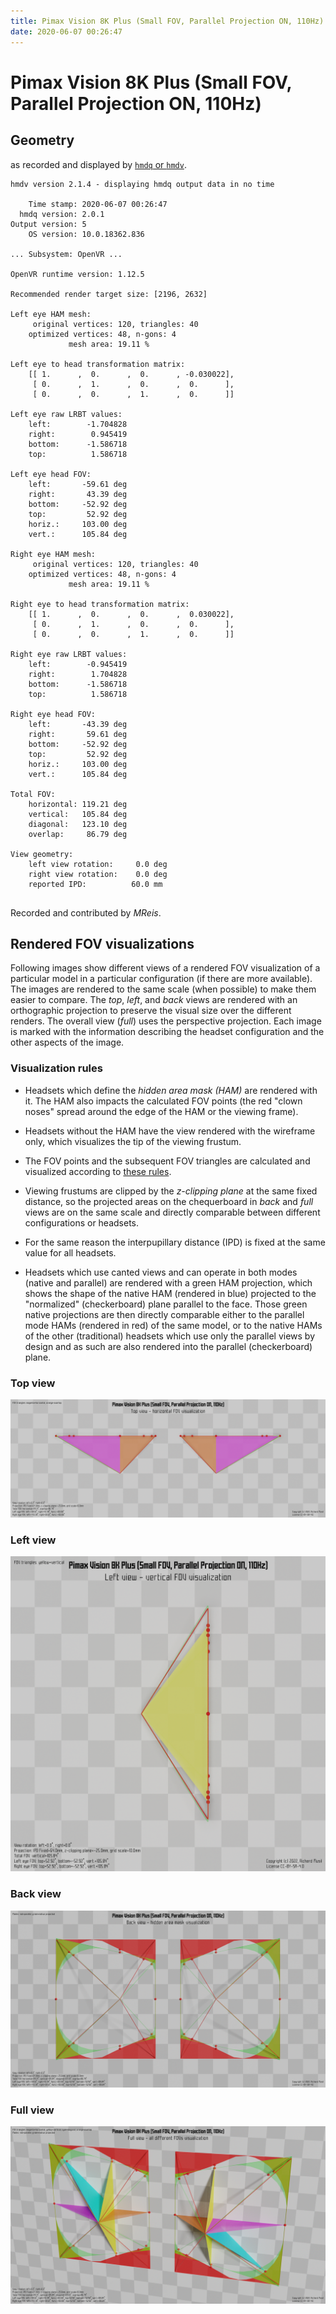 ```yaml
---
title: Pimax Vision 8K Plus (Small FOV, Parallel Projection ON, 110Hz)
date: 2020-06-07 00:26:47
---
```

# Pimax Vision 8K Plus (Small FOV, Parallel Projection ON, 110Hz)

## Geometry

as recorded and displayed by [`hmdq` or `hmdv`](https://github.com/risa2000/hmdq).
```
hmdv version 2.1.4 - displaying hmdq output data in no time

    Time stamp: 2020-06-07 00:26:47
  hmdq version: 2.0.1
Output version: 5
    OS version: 10.0.18362.836

... Subsystem: OpenVR ...

OpenVR runtime version: 1.12.5

Recommended render target size: [2196, 2632]

Left eye HAM mesh:
     original vertices: 120, triangles: 40
    optimized vertices: 48, n-gons: 4
             mesh area: 19.11 %

Left eye to head transformation matrix:
    [[ 1.      ,  0.      ,  0.      , -0.030022],
     [ 0.      ,  1.      ,  0.      ,  0.      ],
     [ 0.      ,  0.      ,  1.      ,  0.      ]]

Left eye raw LRBT values:
    left:        -1.704828
    right:        0.945419
    bottom:      -1.586718
    top:          1.586718

Left eye head FOV:
    left:       -59.61 deg
    right:       43.39 deg
    bottom:     -52.92 deg
    top:         52.92 deg
    horiz.:     103.00 deg
    vert.:      105.84 deg

Right eye HAM mesh:
     original vertices: 120, triangles: 40
    optimized vertices: 48, n-gons: 4
             mesh area: 19.11 %

Right eye to head transformation matrix:
    [[ 1.      ,  0.      ,  0.      ,  0.030022],
     [ 0.      ,  1.      ,  0.      ,  0.      ],
     [ 0.      ,  0.      ,  1.      ,  0.      ]]

Right eye raw LRBT values:
    left:        -0.945419
    right:        1.704828
    bottom:      -1.586718
    top:          1.586718

Right eye head FOV:
    left:       -43.39 deg
    right:       59.61 deg
    bottom:     -52.92 deg
    top:         52.92 deg
    horiz.:     103.00 deg
    vert.:      105.84 deg

Total FOV:
    horizontal: 119.21 deg
    vertical:   105.84 deg
    diagonal:   123.10 deg
    overlap:     86.79 deg

View geometry:
    left view rotation:     0.0 deg
    right view rotation:    0.0 deg
    reported IPD:          60.0 mm


```
Recorded and contributed by _MReis_.

## Rendered FOV visualizations

Following images show different views of a rendered FOV visualization of a
particular model in a particular configuration (if there are more available).
The images are rendered to the same scale (when possible) to make them easier
to compare. The _top_, _left_, and _back_ views are rendered with an
orthographic projection to preserve the visual size over the different renders.
The overall view (_full_) uses the perspective projection. Each image is marked
with the information describing the headset configuration and the other aspects
of the image.

### Visualization rules

* Headsets which define the _hidden area mask (HAM)_ are rendered with it. The
  HAM also impacts the calculated FOV points (the red "clown noses" spread
  around the edge of the HAM or the viewing frame).

* Headsets without the HAM have the view rendered with the wireframe only, which
  visualizes the tip of the viewing frustum.

* The FOV points and the subsequent FOV triangles are calculated and visualized
  according to [these
  rules](https://risa2000.github.io/vrdocs/docs/hmd_fov_calculation).

* Viewing frustums are clipped by the _z-clipping plane_ at the same fixed
  distance, so the projected areas on the chequerboard in _back_ and _full_
  views are on the same scale and directly comparable between different
  configurations or headsets.

* For the same reason the interpupillary distance (IPD) is fixed at the same
  value for all headsets.

* Headsets which use canted views and can operate in both modes (native and
  parallel) are rendered with a green HAM projection, which shows the shape of
  the native HAM (rendered in blue) projected to the "normalized"
  (checkerboard) plane parallel to the face. Those green native projections are
  then directly comparable either to the parallel mode HAMs (rendered in red)
  of the same model, or to the native HAMs of the other (traditional) headsets
  which use only the parallel views by design and as such are also rendered
  into the parallel (checkerboard) plane.

### Top view
[![Pimax Vision 8K Plus (Small FOV, Parallel Projection ON, 110Hz) - top view](../images/PimaxVision8KPlus_Small_PP_R110_top.dmx.png)](../images/PimaxVision8KPlus_Small_PP_R110_top.dmx.png)

### Left view
[![Pimax Vision 8K Plus (Small FOV, Parallel Projection ON, 110Hz) - left view](../images/PimaxVision8KPlus_Small_PP_R110_left.dmx.png)](../images/PimaxVision8KPlus_Small_PP_R110_left.dmx.png)

### Back view
[![Pimax Vision 8K Plus (Small FOV, Parallel Projection ON, 110Hz) - back view](../images/PimaxVision8KPlus_Small_PP_R110_back.dmx.png)](../images/PimaxVision8KPlus_Small_PP_R110_back.dmx.png)

### Full view
[![Pimax Vision 8K Plus (Small FOV, Parallel Projection ON, 110Hz) - full view](../images/PimaxVision8KPlus_Small_PP_R110_over.dmx.png)](../images/PimaxVision8KPlus_Small_PP_R110_over.dmx.png)

